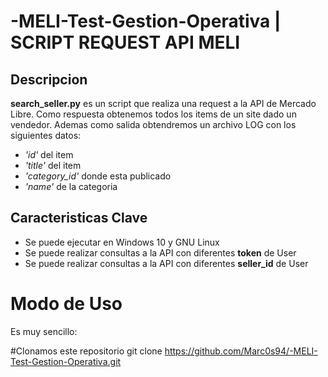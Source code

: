 # -MELI-Test-Gestion-Operativa | SCRIPT REQUEST API MELI
## Descripcion 
**search_seller.py** es un script que realiza una request a la API de Mercado Libre. Como respuesta obtenemos todos los items de un site 
dado un vendedor. Ademas como salida obtendremos un archivo LOG con los siguientes datos:

 * *'id'* del item
 * *'title'* del item
 * *'category_id'* donde esta publicado
 * *'name'* de la categoria
 
## Caracteristicas Clave
  
  * Se puede ejecutar en Windows 10 y GNU Linux
  * Se puede realizar consultas a la API con diferentes **token** de User
  * Se puede realizar consultas a la API con diferentes **seller_id** de User
  
# Modo de Uso
  Es muy sencillo:
  
  #Clonamos este repositorio
  git clone https://github.com/Marc0s94/-MELI-Test-Gestion-Operativa.git
  
